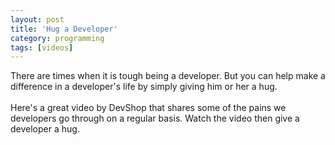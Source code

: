 ```yaml
---
layout: post
title: 'Hug a Developer'
category: programming
tags: [videos]
---
```


There are times when it is tough being a developer.  But you can help make a difference in a developer's life by simply giving him or her a hug.  <br /><br />Here's a great video by DevShop that shares some of the pains we developers go through on a regular basis.  Watch the video then give a developer a hug.<br /><br />
